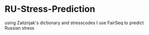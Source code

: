 # RU-Stress-Prediction
using Zaliznjak's dictionary and stresscodes I use FairSeq to predict Russian stress
